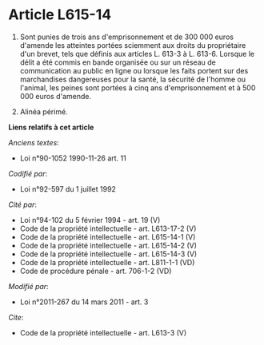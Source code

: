 # Article L615-14

1. Sont punies de trois ans d'emprisonnement et de 300 000 euros d'amende les atteintes portées sciemment aux droits du
propriétaire d'un brevet, tels que définis aux articles L. 613-3 à L. 613-6. Lorsque le délit a été commis en bande organisée
ou sur un réseau de communication au public en ligne ou lorsque les faits portent sur des marchandises dangereuses pour la
santé, la sécurité de l'homme ou l'animal, les peines sont portées à cinq ans d'emprisonnement et à 500 000 euros d'amende. 

2. Alinéa périmé.

**Liens relatifs à cet article**

_Anciens textes_:

  - Loi n°90-1052 1990-11-26 art. 11

_Codifié par_:

  - Loi n°92-597 du 1 juillet 1992

_Cité par_:

  - Loi n°94-102 du 5 février 1994 - art. 19 (V)
  - Code de la propriété intellectuelle - art. L613-17-2 (V)
  - Code de la propriété intellectuelle - art. L615-14-1 (V)
  - Code de la propriété intellectuelle - art. L615-14-2 (V)
  - Code de la propriété intellectuelle - art. L615-14-3 (V)
  - Code de la propriété intellectuelle - art. L811-1-1 (VD)
  - Code de procédure pénale - art. 706-1-2 (VD)

_Modifié par_:

  - Loi n°2011-267 du 14 mars 2011 - art. 3

_Cite_:

  - Code de la propriété intellectuelle - art. L613-3 (V)
